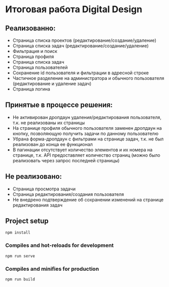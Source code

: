# Итоговая работа Digital Design

## Реализованно:
* Страница списка проектов (редактирование/создание/удаление)
* Страница списка задач (редактирование/создание/удаление)
* Фильтрация и поиск
* Страница профиля
* Страница списка задач
* Страница пользователей
* Сохранение id пользователя и фильтрации в адресной строке
* Частичное разделение на администратора и обычного пользователя (редактирование и удаление задач)
* Страница логина

## Принятые в процессе решения:
* Не активирован дропдаун удаления/редактирования пользователя, т.к. не реализованы их страницы
* На странице профиля обычного пользователя заменен дропдаун на кнопку, позволяющую получить задачи по данному пользователю
* Убрана форма-дропдаун с фильтрами на странице задач, т.к. не был реализован до конца ее функционал
* В пагинации отсутствует количество элементов и их номера на странице, т.к. API предоставляет количество страниц (можно было реализовать через запрос последней страницы)

## Не реализовано:
* Страница просмотра задачи
* Страница редактирования/создания пользователя
* Не внедрено подтверждение об сохранении изменений на странице редактирования задач

## Project setup
```
npm install
```

### Compiles and hot-reloads for development
```
npm run serve
```

### Compiles and minifies for production
```
npm run build
```

